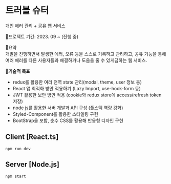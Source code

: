# 트러블 슈터

개인 에러 관리 + 공유 웹 서비스

📌프로젝트 기간: 2023. 09 ~ (진행 중) 

📌요약 <br />
개발을 진행하면서 발생한 에러, 오류 등을 스스로 기록하고 관리하고, 공유 기능을 통해 여러 에러를 다른 사용자들과 해결하거나 도움을 줄 수 있게끔하는 웹 서비스.

**📌기술적 목표**

- redux를 활용한 여러 전역 state 관리(modal, theme, user 정보 등)
- React 앱 최적화 방안 적용하기 (Lazy Import, use-hook-form 등)
- JWT 활용한 보안 방안 적용 (cookie와 redux store에 access/refresh token 저장)
- node js를 활용한 서버 개발과 API 구성 (풀스택 역량 강화)
- Styled-Component를 활용한 스타일링 구현
- BootStrap을 포함, 순수 CSS를 활용해 반응형 디자인 구현

## Client [React.ts]

```
npm run dev
```

## Server [Node.js]

```
npm start
```
